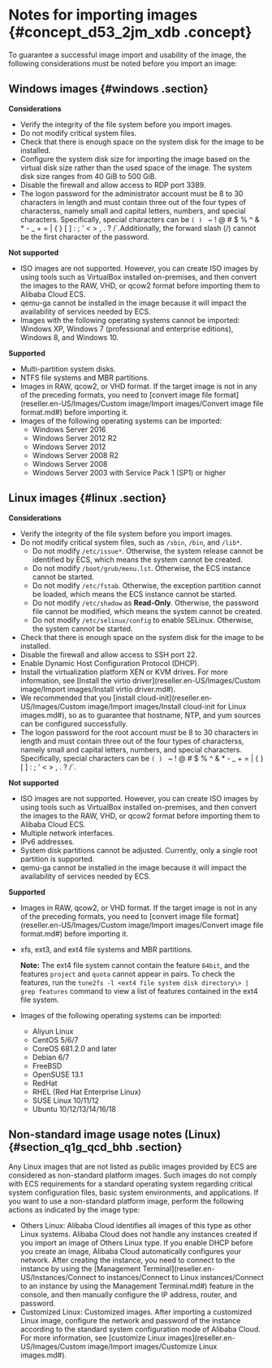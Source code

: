 # Notes for importing images {#concept_d53_2jm_xdb .concept}

To guarantee a successful image import and usability of the image, the following considerations must be noted before you import an image:

## Windows images {#windows .section}

**Considerations**

-   Verify the integrity of the file system before you import images.
-   Do not modify critical system files.
-   Check that there is enough space on the system disk for the image to be installed.
-   Configure the system disk size for importing the image based on the virtual disk size rather than the used space of the image. The system disk size ranges from 40 GiB to 500 GiB.
-   Disable the firewall and allow access to RDP port 3389.
-   The logon password for the administrator account must be 8 to 30 characters in length and must contain three out of the four types of characterss, namely small and capital letters, numbers, and special characters. Specifically, special characters can be `( ) ` ~ ! @ # $ % ^ & * - _ + = | { } [ ] : ; ' < > , . ? /`.Additionally, the forward slash \(/\) cannot be the first character of the password.

**Not supported**

-   ISO images are not supported. However, you can create ISO images by using tools such as VirtualBox installed on-premises, and then convert the images to the RAW, VHD, or qcow2 format before importing them to Alibaba Cloud ECS.
-   qemu-ga cannot be installed in the image because it will impact the availability of services needed by ECS.
-   Images with the following operating systems cannot be imported: Windows XP, Windows 7 \(professional and enterprise editions\), Windows 8, and Windows 10.

**Supported**

-   Multi-partition system disks.
-   NTFS file systems and MBR partitions.
-   Images in RAW, qcow2, or VHD format. If the target image is not in any of the preceding formats, you need to [convert image file format](reseller.en-US/Images/Custom image/Import images/Convert image file format.md#) before importing it.
-   Images of the following operating systems can be imported:
    -   Windows Server 2016
    -   Windows Server 2012 R2
    -   Windows Server 2012
    -   Windows Server 2008 R2
    -   Windows Server 2008
    -   Windows Server 2003 with Service Pack 1 \(SP1\) or higher

## Linux images {#linux .section}

**Considerations**

-   Verify the integrity of the file system before you import images.
-   Do not modify critical system files, such as `/sbin`, `/bin`, and `/lib*`.
    -   Do not modify `/etc/issue*`. Otherwise, the system release cannot be identified by ECS, which means the system cannot be created.
    -   Do not modify `/boot/grub/menu.lst`. Otherwise, the ECS instance cannot be started.
    -   Do not modify `/etc/fstab`. Otherwise, the exception partition cannot be loaded, which means the ECS instance cannot be started.
    -   Do not modify `/etc/shadow` as **Read-Only**. Otherwise, the password file cannot be modified, which means the system cannot be created.
    -   Do not modify `/etc/selinux/config` to enable SELinux. Otherwise, the system cannot be started.
-   Check that there is enough space on the system disk for the image to be installed.
-   Disable the firewall and allow access to SSH port 22.
-   Enable Dynamic Host Configuration Protocol \(DHCP\).
-   Install the virtualization platform XEN or KVM drives. For more information, see [Install the virtio driver](reseller.en-US/Images/Custom image/Import images/Install virtio driver.md#).
-   We recommended that you [install cloud-init](reseller.en-US/Images/Custom image/Import images/Install cloud-init for Linux images.md#), so as to guarantee that hostname, NTP, and yum sources can be configured successfully.
-   The logon password for the root account must be 8 to 30 characters in length and must contain three out of the four types of characterss, namely small and capital letters, numbers, and special characters. Specifically, special characters can be `( ) ` ~ ! @ # $ % ^ & * - _ + = | { } [ ] : ; ' < > , . ? /`.

**Not supported**

-   ISO images are not supported. However, you can create ISO images by using tools such as VirtualBox installed on-premises, and then convert the images to the RAW, VHD, or qcow2 format before importing them to Alibaba Cloud ECS.
-   Multiple network interfaces.
-   IPv6 addresses.
-   System disk partitions cannot be adjusted. Currently, only a single root partition is supported.
-   qemu-ga cannot be installed in the image because it will impact the availability of services needed by ECS.

**Supported**

-   Images in RAW, qcow2, or VHD format. If the target image is not in any of the preceding formats, you need to [convert image file format](reseller.en-US/Images/Custom image/Import images/Convert image file format.md#) before importing it.
-   xfs, ext3, and ext4 file systems and MBR partitions.

    **Note:** The ext4 file system cannot contain the feature `64bit`, and the features `project` and `quota` cannot appear in pairs. To check the features, run the `tune2fs -l <ext4 file system disk directory\> | grep features` command to view a list of features contained in the ext4 file system.

-   Images of the following operating systems can be imported:
    -   Aliyun Linux
    -   CentOS 5/6/7
    -   CoreOS 681.2.0 and later
    -   Debian 6/7
    -   FreeBSD
    -   OpenSUSE 13.1
    -   RedHat
    -   RHEL \(Red Hat Enterprise Linux\)
    -   SUSE Linux 10/11/12
    -   Ubuntu 10/12/13/14/16/18

## Non-standard image usage notes \(Linux\) {#section_q1g_qcd_bhb .section}

Any Linux images that are not listed as public images provided by ECS are considered as non-standard platform images. Such images do not comply with ECS requirements for a standard operating system regarding critical system configuration files, basic system environments, and applications. If you want to use a non-standard platform image, perform the following actions as indicated by the image type:

-   Others Linux: Alibaba Cloud identifies all images of this type as other Linux systems. Alibaba Cloud does not handle any instances created if you import an image of Others Linux type. If you enable DHCP before you create an image, Alibaba Cloud automatically configures your network. After creating the instance, you need to connect to the instance by using the [Management Terminal](reseller.en-US/Instances/Connect to instances/Connect to Linux instances/Connect to an instance by using the Management Terminal.md#) feature in the console, and then manually configure the IP address, router, and password.
-   Customized Linux: Customized images. After importing a customized Linux image, configure the network and password of the instance according to the standard system configuration mode of Alibaba Cloud. For more information, see [customize Linux images](reseller.en-US/Images/Custom image/Import images/Customize Linux images.md#).

